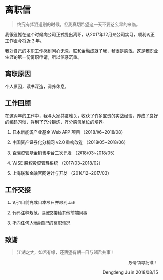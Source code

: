 # 离职信

> 终究有挥泪道别的时候，但我真切希望这一天不要这么早的来临。

我很遗憾在这个时候向公司正式提出离职，从2017年12月来公司实习，顺利转正工作至今将近 2 年。

我对自己的本职工作感到问心无愧，联和金融成就了我，我很是感激。这是我职业生涯的第一份离职申请，所以倍感沉重。

## 离职原因

个人原因，读书深造，调养休息。

## 工作回顾

在这两年的工作中，我与大家共渡难关，收获了许多宝贵的实战经验，养成了良好的编码习惯，得到了充分锻炼，万分感激单位的培养。

1. 日本新能源产业基金 Web APP 项目 （2018/06~2018/08）

2. 中国资产证券化分析网 v2.0 重构改造 （2018/05~2018/06）

3. 百瑞资管基金销售平台二次开发 （2018/03~2018/05）

4. WISE 股权投资管理系统 （2017/03~2018/02）

5. 上海联和金融官网设计与开发 （2016/12~2017/03）

## 工作交接

1. 9月1日前完成日本项目并顺利`上线`

2. 代码注释规范，`妥善`交接给其他前端同事

3. 不向任何人`泄露`自己的离职情况

## 致谢

> 江湖之大，如若有缘，还期望有朝一日与诸君共事！

<p align="right">恳请领导批准！</p>

<p align="right">Dengdeng Ju in 2018/08/15</p>
